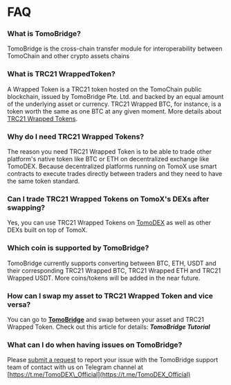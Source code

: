 # FAQ

### What is TomoBridge?

TomoBridge is the cross-chain transfer module for interoperability between TomoChain and other crypto assets chains

### What is TRC21  WrappedToken?

A Wrapped Token is a TRC21 token hosted on the TomoChain public blockchain, issued by TomoBridge Pte. Ltd.  and  backed by an equal amount of the underlying asset or currency. TRC21 Wrapped BTC, for instance, is a token worth the same as one BTC at any given moment. More details about [TRC21 Wrapped Tokens](trc21-wrapped-token-information.md).

### Why do I need TRC21 Wrapped Tokens?

The reason you need TRC21 Wrapped Token is to be able to trade other platform's native token like BTC or ETH on decentralized exchange like TomoDEX. Because decentralized platforms running on TomoX use smart contracts to execute trades directly between traders and they need to have the same token standard.

### Can I trade TRC21 Wrapped Tokens on TomoX's DEXs after swapping?

Yes, you can use TRC21 Wrapped Tokens on [TomoDEX](https://dex.testnet.tomochain.com) as well as other DEXs built on top of TomoX.

### Which coin is supported by TomoBridge?

TomoBridge currently supports converting between BTC, ETH, USDT and their corresponding TRC21 Wrapped BTC, TRC21 Wrapped ETH and TRC21 Wrapped USDT. More coins/tokens will be added in the near future.

### How can I swap my asset to TRC21 Wrapped Token and vice versa?

You can go to [**TomoBridge**](http://bridge.tomochain.com) and swap between your asset and TRC21 Wrapped Token. Check out this article for details: _**TomoBridge Tutorial**_

### **What can I do when having issues on** TomoBridge?

Please [submit a request](https://forms.gle/LgEGzd35Vg8SEpGQ6) to report your issue with the TomoBridge support team of contact with us on Telegram channel at [https://t.me/TomoDEX\_Official](https://t.me/TomoDEX_Official)

